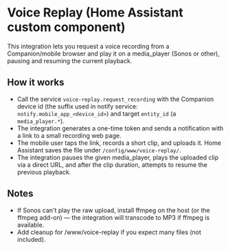 # Voice Replay (Home Assistant custom component)

This integration lets you request a voice recording from a Companion/mobile browser and play it on a media_player (Sonos or other), pausing and resuming the current playback.

## How it works

- Call the service `voice-replay.request_recording` with the Companion device id (the suffix used in notify service: `notify.mobile_app_<device_id>`) and target `entity_id` (a `media_player.*`).
- The integration generates a one-time token and sends a notification with a link to a small recording web page.
- The mobile user taps the link, records a short clip, and uploads it. Home Assistant saves the file under `/config/www/voice-replay/`.
- The integration pauses the given media_player, plays the uploaded clip via a direct URL, and after the clip duration, attempts to resume the previous playback.

## Notes

- If Sonos can't play the raw upload, install ffmpeg on the host (or the ffmpeg add-on) — the integration will transcode to MP3 if ffmpeg is available.
- Add cleanup for /www/voice-replay if you expect many files (not included).
